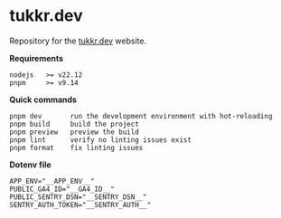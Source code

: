 # tukkr.dev

Repository for the [tukkr.dev](https://tukkr.dev) website.

**Requirements**

```
nodejs   >= v22.12
pnpm     >= v9.14
```

**Quick commands**

```
pnpm dev       run the development environment with hot-reloading
pnpm build     build the project
pnpm preview   preview the build
pnpm lint      verify no linting issues exist
pnpm format    fix linting issues
```

**Dotenv file**

```
APP_ENV="__APP_ENV__"
PUBLIC_GA4_ID="__GA4_ID__"
PUBLIC_SENTRY_DSN="__SENTRY_DSN__"
SENTRY_AUTH_TOKEN="__SENTRY_AUTH__"
```
